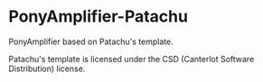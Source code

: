 # PonyAmplifier-Patachu

PonyAmplifier based on Patachu's template.

Patachu's template is licensed under the CSD (Canterlot Software Distribution) license.